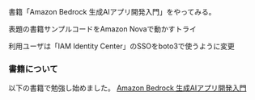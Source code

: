 書籍「Amazon Bedrock 生成AIアプリ開発入門」をやってみる。

表題の書籍サンプルコードをAmazon Novaで動かすトライ

利用ユーザは「IAM Identity Center」のSSOをboto3で使うように変更


### 書籍について
以下の書籍で勉強し始めました。
[Amazon Bedrock 生成AIアプリ開発入門](https://www.sbcr.jp/product/4815626440/)

